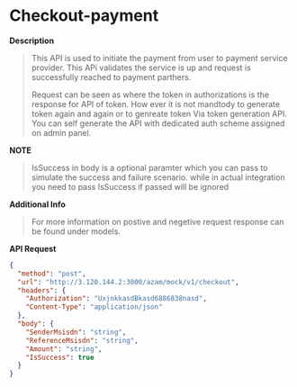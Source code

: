 # Checkout-payment

**Description**

> This API is used to initiate the payment from user to payment service provider. 
> This APi validates the service is up and request is successfully reached to payment parthers.
> 
> Request can be seen as where the token in authorizations is the response for API of token. How ever it is not mandtody to generate token again and again or to genreate token Via token generation API. You can self generate the API with dedicated auth scheme assigned on admin panel. 


**NOTE**

> IsSuccess in body is a optional paramter which you can pass to simulate the success and failure scenario. while in actual integration you need to pass IsSuccess if passed will be ignored


**Additional Info**

> For more information on postive and negetive request response can be found under models. 


**API Request**

```json http
{
  "method": "post",
  "url": "http://3.120.144.2:3000/azam/mock/v1/checkout",
  "headers": {
    "Authorization": "UxjnkkasdBkasd6886838nasd",
    "Content-Type": "application/json"
  },
  "body": {
    "SenderMsisdn": "string",
    "ReferenceMsisdn": "string",
    "Amount": "string",
    "IsSuccess": true
  }
}
```

